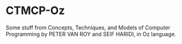 # CTMCP-Oz
Some stuff from Concepts, Techniques, and Models of Computer Programming by PETER VAN ROY and SEIF HARIDI, in Oz language.
